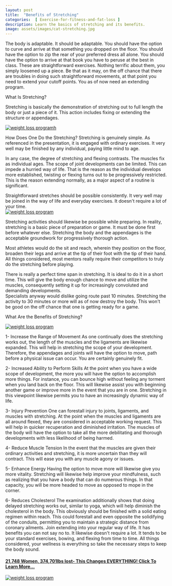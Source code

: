 ```yaml
---
layout: post
title:  "Benefits of Stretching"
categories:  [ Exercise-for-fitness-and-fat-loss ]
description: Learn the basics of stretching and its benefits.
image: assets/images/cat-stretching.jpg
---
```


The body is adaptable. It should be adaptable. You should have the option to curve and arrive at that something you dropped on the floor. You should have the option to zip the rear of your preferred dress all alone. You should have the option to arrive at that book you have to peruse at the best in class. 
These are straightforward exercises. Nothing terrific about them, you simply loosened up a piece. Be that as it may, on the off chance that there are troubles in doing such straightforward movements, at that point you need to extend your cutoff points. You as of now need an extending program.

What Is Stretching?

 Stretching is basically the demonstration of stretching out to full length the body or just a piece of it. This action includes fixing or extending the structure or appendages.

<a rel="noopener noreferrer nofollow" target="_blank" href="http://bit.ly/3ePUDA0"><img   alt="weight loss programh" src="../../../../../assets/images/3-weight-loss.jpg" /></a>

How Does One Do the Stretching?
Stretching is genuinely simple. As referenced in the presentation, it is engaged with ordinary exercises. It very well may be finished by any individual, paying little mind to age. 

In any case, the degree of stretching and flexing contrasts. The muscles fix as individual ages. The scope of joint developments can be limited. This can impede a hurried way of life. That is the reason as the individual develops more established, twisting or flexing turns out to be progressively restricted. This is the reason extending normally, as a major aspect of a routine is significant.

<div class="row">
    <div class="col-md-6">
Straightforward stretches should be possible consistently. It very well may be joined in the way of life and everyday exercises. It doesn't require a lot of your time.
    </div>
    <div class="col-md-6">
<a rel="noopener noreferrer nofollow" target="_blank" href="http://bit.ly/3ePUDA0"><img   alt="weight loss program" src="../../../../../assets/images/losing-fat-package.jpg" /></a>
    </div></div>

Stretching activities should likewise be possible while preparing. In reality, stretching is a basic piece of preparation or game. It must be done first before whatever else. Stretching the body and the appendages is the acceptable groundwork for progressively thorough action.  

Most athletes would do the sit and reach, wherein they position on the floor, broaden their legs and arrive at the tip of their foot with the tip of their hand. All things considered, most mentors really require their competitors to truly do the stretching before playing.  

There is really a perfect time span in stretching. It is ideal to do it in a short time. This will give the body enough chance to move and utilize the muscles, consequently setting it up for increasingly convoluted and demanding developments.  
Specialists anyway would dislike going route past 10 minutes. Stretching the activity to 30 minutes or more will as of now destroy the body. This won't be good on the off chance that one is getting ready for a game. 

What Are the Benefits of Stretching?

 <a rel="noopener noreferrer nofollow" target="_blank" href="http://bit.ly/3ePUDA0"><img   alt="weight loss program" src="../../../../../assets/images/22-weight-loss.jpg" /></a>

 1- Increase the Range of Movement
 As one continually does the stretching works out, the length of the muscles and the ligaments are likewise expanded. This will help in stretching the scope of your development. Therefore, the appendages and joints will have the option to move, path before a physical issue can occur. You are certainly genuinely fit. 

2- Increased Ability to Perform Skills
 At the point when you have a wide scope of development, the more you will have the option to accomplish more things. For instance, you can bounce high without feeling any torment when you land back on the floor. This will likewise assist you with beginning another game or improve more in the event that you are in one. Stretching in this viewpoint likewise permits you to have an increasingly dynamic way of life. 

3- Injury Prevention
 One can forestall injury to joints, ligaments, and muscles with stretching. At the point when the muscles and ligaments are all around flexed, they are considered in acceptable working request. This will help in quicker recuperation and diminished irritation. The muscles of the body will have the option to take all the more debilitating and thorough developments with less likelihood of being harmed. 

4- Reduce Muscle Tension
 In the event that the muscles are given their ordinary activities and stretching, it is more uncertain than they will contract. This will ease you with any muscle agony or issues.

5- Enhance Energy
 Having the option to move more will likewise give you more vitality. Stretching will likewise help improve your mindfulness, such as realizing that you have a body that can do numerous things. In that capacity, you will be more headed to move as opposed to mope in the corner.

6- Reduces Cholesterol
 The examination additionally shows that doing delayed stretching works out, similar to yoga, which will help diminish the cholesterol in the body. This obviously should be finished with a solid eating regimen within reach. This could forestall and even opposite the solidifying of the conduits, permitting you to maintain a strategic distance from coronary ailments. 
Join extending into your regular way of life. 
It has benefits you can not say no to. It likewise doesn't require a lot. It tends to be your standard exercises, bowing, and flexing from time to time. All things considered, your wellness is everything so take the necessary steps to keep the body sound.

<h4><a href="http://bit.ly/3ePUDA0" target="_blank" rel="noreferrer noopener" aria-label="21,748 Women, 374,701lbs lost- This Changes EVERYTHING! Learn More... (opens in a new tab)">21,748 Women, 374,701lbs lost- This Changes EVERYTHING! Click To Learn More...</a></h4>

<a rel="noopener noreferrer nofollow" target="_blank" href="http://bit.ly/3ePUDA0"><img   alt="weight loss program" src="../../../../../assets/images/sarah-square.jpg" /></a>